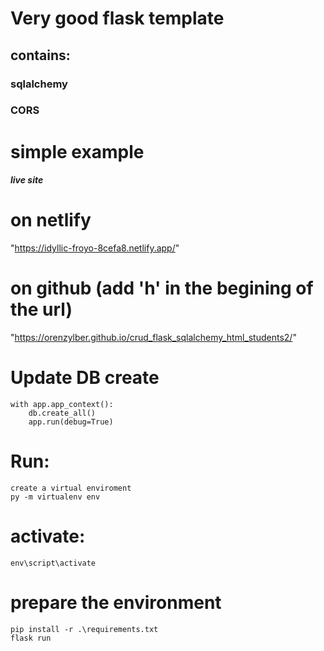 # Very good flask template
## contains:
### sqlalchemy
### CORS
# simple example

##### live site
# on netlify
"https://idyllic-froyo-8cefa8.netlify.app/"
# on github (add 'h' in the begining of the url)
"https://orenzylber.github.io/crud_flask_sqlalchemy_html_students2/"


# Update DB create 
    with app.app_context():
        db.create_all()
        app.run(debug=True)

# Run:
    create a virtual enviroment
    py -m virtualenv env
# activate:
    env\script\activate
# prepare the environment
    pip install -r .\requirements.txt
    flask run